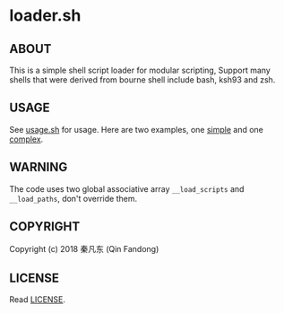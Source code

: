 # loader.sh

## ABOUT

This is a simple shell script loader for modular scripting, Support many shells that were derived from bourne shell include bash, ksh93 and zsh.

## USAGE

See [usage.sh](examples/simple/usage.sh) for usage. Here are two examples, one [simple](examples/simple) and one [complex](examples/complex).

## WARNING

The code uses two global associative array `__load_scripts` and `__load_paths`, don't override them.

## COPYRIGHT

Copyright (c) 2018 秦凡东 (Qin Fandong)

## LICENSE

Read [LICENSE](LICENSE).

